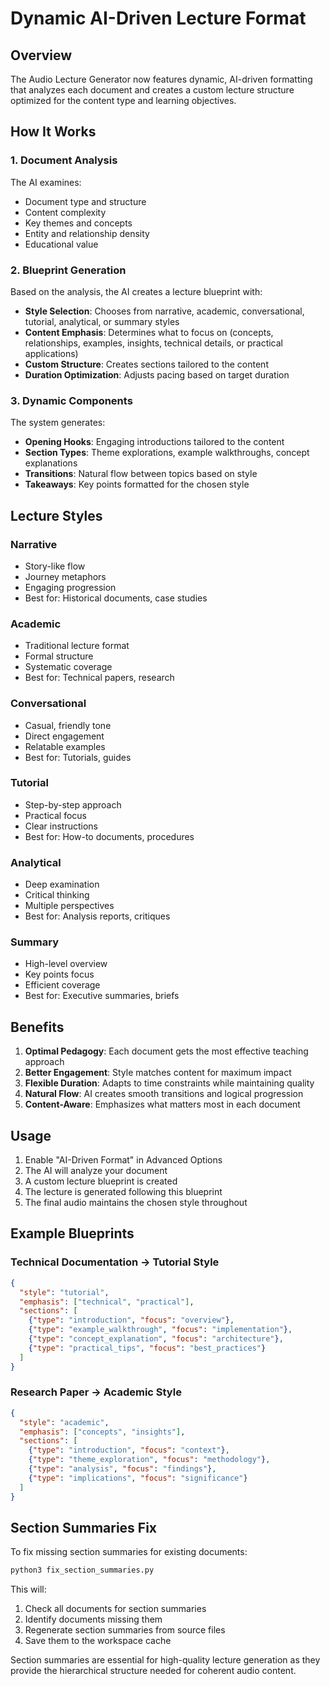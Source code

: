 # Dynamic AI-Driven Lecture Format

## Overview

The Audio Lecture Generator now features dynamic, AI-driven formatting that analyzes each document and creates a custom lecture structure optimized for the content type and learning objectives.

## How It Works

### 1. **Document Analysis**
The AI examines:
- Document type and structure
- Content complexity
- Key themes and concepts
- Entity and relationship density
- Educational value

### 2. **Blueprint Generation**
Based on the analysis, the AI creates a lecture blueprint with:
- **Style Selection**: Chooses from narrative, academic, conversational, tutorial, analytical, or summary styles
- **Content Emphasis**: Determines what to focus on (concepts, relationships, examples, insights, technical details, or practical applications)
- **Custom Structure**: Creates sections tailored to the content
- **Duration Optimization**: Adjusts pacing based on target duration

### 3. **Dynamic Components**
The system generates:
- **Opening Hooks**: Engaging introductions tailored to the content
- **Section Types**: Theme explorations, example walkthroughs, concept explanations
- **Transitions**: Natural flow between topics based on style
- **Takeaways**: Key points formatted for the chosen style

## Lecture Styles

### **Narrative**
- Story-like flow
- Journey metaphors
- Engaging progression
- Best for: Historical documents, case studies

### **Academic**
- Traditional lecture format
- Formal structure
- Systematic coverage
- Best for: Technical papers, research

### **Conversational**
- Casual, friendly tone
- Direct engagement
- Relatable examples
- Best for: Tutorials, guides

### **Tutorial**
- Step-by-step approach
- Practical focus
- Clear instructions
- Best for: How-to documents, procedures

### **Analytical**
- Deep examination
- Critical thinking
- Multiple perspectives
- Best for: Analysis reports, critiques

### **Summary**
- High-level overview
- Key points focus
- Efficient coverage
- Best for: Executive summaries, briefs

## Benefits

1. **Optimal Pedagogy**: Each document gets the most effective teaching approach
2. **Better Engagement**: Style matches content for maximum impact
3. **Flexible Duration**: Adapts to time constraints while maintaining quality
4. **Natural Flow**: AI creates smooth transitions and logical progression
5. **Content-Aware**: Emphasizes what matters most in each document

## Usage

1. Enable "AI-Driven Format" in Advanced Options
2. The AI will analyze your document
3. A custom lecture blueprint is created
4. The lecture is generated following this blueprint
5. The final audio maintains the chosen style throughout

## Example Blueprints

### Technical Documentation → Tutorial Style
```json
{
  "style": "tutorial",
  "emphasis": ["technical", "practical"],
  "sections": [
    {"type": "introduction", "focus": "overview"},
    {"type": "example_walkthrough", "focus": "implementation"},
    {"type": "concept_explanation", "focus": "architecture"},
    {"type": "practical_tips", "focus": "best_practices"}
  ]
}
```

### Research Paper → Academic Style
```json
{
  "style": "academic",
  "emphasis": ["concepts", "insights"],
  "sections": [
    {"type": "introduction", "focus": "context"},
    {"type": "theme_exploration", "focus": "methodology"},
    {"type": "analysis", "focus": "findings"},
    {"type": "implications", "focus": "significance"}
  ]
}
```

## Section Summaries Fix

To fix missing section summaries for existing documents:

```bash
python3 fix_section_summaries.py
```

This will:
1. Check all documents for section summaries
2. Identify documents missing them
3. Regenerate section summaries from source files
4. Save them to the workspace cache

Section summaries are essential for high-quality lecture generation as they provide the hierarchical structure needed for coherent audio content.